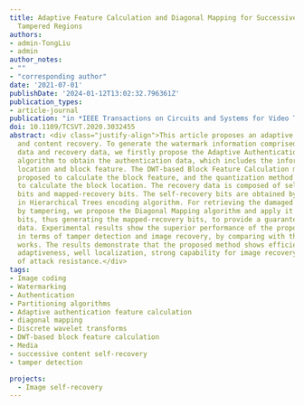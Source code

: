 ```yaml
---
title: Adaptive Feature Calculation and Diagonal Mapping for Successive Recovery of
  Tampered Regions
authors:
- admin-TongLiu
- admin
author_notes:
- ""
- "corresponding author"
date: '2021-07-01'
publishDate: '2024-01-12T13:02:32.796361Z'
publication_types:
- article-journal
publication: "in *IEEE Transactions on Circuits and Systems for Video Technology* [SCI, JCR Q1]"
doi: 10.1109/TCSVT.2020.3032455
abstract: <div class="justify-align">This article proposes an adaptive scheme for image tampered region localization
  and content recovery. To generate the watermark information comprised of the authentication
  data and recovery data, we firstly propose the Adaptive Authentication Feature Calculation
  algorithm to obtain the authentication data, which includes the information of block
  location and block feature. The DWT-based Block Feature Calculation method is then
  proposed to calculate the block feature, and the quantization method is employed
  to calculate the block location. The recovery data is composed of self-recovery
  bits and mapped-recovery bits. The self-recovery bits are obtained by the Set Partitioning
  in Hierarchical Trees encoding algorithm. For retrieving the damaged codes caused
  by tampering, we propose the Diagonal Mapping algorithm and apply it to the self-recovery
  bits, thus generating the mapped-recovery bits, to provide a guarantee of recovery
  data. Experimental results show the superior performance of the proposed scheme
  in terms of tamper detection and image recovery, by comparing with the state-of-the-art
  works. The results demonstrate that the proposed method shows efficiency in the
  adaptiveness, well localization, strong capability for image recovery, and the effectiveness
  of attack resistance.</div>
tags:
- Image coding
- Watermarking
- Authentication
- Partitioning algorithms
- Adaptive authentication feature calculation
- diagonal mapping
- Discrete wavelet transforms
- DWT-based block feature calculation
- Media
- successive content self-recovery
- tamper detection

projects:
  - Image self-recovery
---
```

